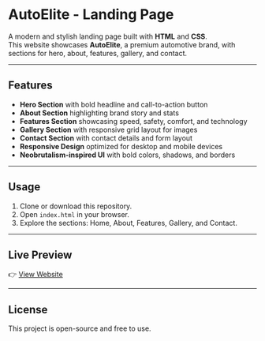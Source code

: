 # AutoElite - Landing Page

A modern and stylish landing page built with **HTML** and **CSS**.  
This website showcases **AutoElite**, a premium automotive brand, with sections for hero, about, features, gallery, and contact.

---

## Features

- **Hero Section** with bold headline and call-to-action button
- **About Section** highlighting brand story and stats
- **Features Section** showcasing speed, safety, comfort, and technology
- **Gallery Section** with responsive grid layout for images
- **Contact Section** with contact details and form layout
- **Responsive Design** optimized for desktop and mobile devices
- **Neobrutalism-inspired UI** with bold colors, shadows, and borders

---

## Usage

1. Clone or download this repository.
2. Open `index.html` in your browser.
3. Explore the sections: Home, About, Features, Gallery, and Contact.

---

## Live Preview

👉 [View Website](https://htmlpreview.github.io/?https://github.com/SaiPrakashReddyDendi/CODSOFT/blob/main/LandingPage/index.html)

---

## License

This project is open-source and free to use.
